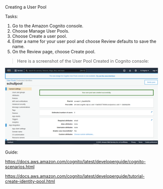 Creating a User Pool

Tasks:

1. Go to the Amazon Cognito console.
2. Choose Manage User Pools.
3. Choose Create a user pool.
4. Enter a name for your user pool and choose Review defaults to save the name.
5. On the Review page, choose Create pool.

> Here is a screenshot of the User Pool Created in Cognito console:

![schullpool](images/schullpool.png)

Guide:

https://docs.aws.amazon.com/cognito/latest/developerguide/cognito-scenarios.html

https://docs.aws.amazon.com/cognito/latest/developerguide/tutorial-create-identity-pool.html
